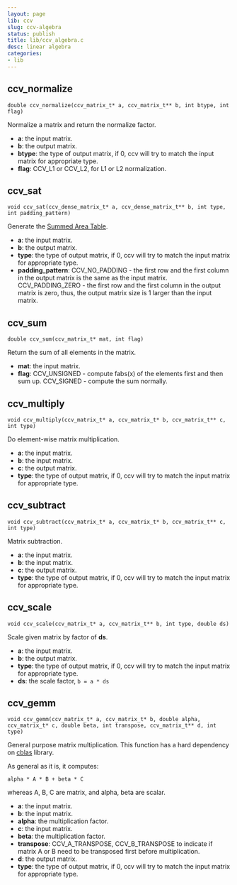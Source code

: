 ```yaml
---
layout: page
lib: ccv
slug: ccv-algebra
status: publish
title: lib/ccv_algebra.c
desc: linear algebra
categories:
- lib
---
```


ccv_normalize
-------------

	double ccv_normalize(ccv_matrix_t* a, ccv_matrix_t** b, int btype, int flag)

Normalize a matrix and return the normalize factor.

 * **a**: the input matrix.
 * **b**: the output matrix.
 * **btype**: the type of output matrix, if 0, ccv will try to match the input matrix for appropriate type.
 * **flag**: CCV\_L1 or CCV\_L2, for L1 or L2 normalization.

ccv_sat
-------

	void ccv_sat(ccv_dense_matrix_t* a, ccv_dense_matrix_t** b, int type, int padding_pattern)

Generate the [Summed Area Table](https://en.wikipedia.org/wiki/Summed_area_table).

 * **a**: the input matrix.
 * **b**: the output matrix.
 * **type**: the type of output matrix, if 0, ccv will try to match the input matrix for appropriate type.
 * **padding_pattern**: CCV\_NO\_PADDING - the first row and the first column in the output matrix is the same as the input matrix. CCV\_PADDING\_ZERO - the first row and the first column in the output matrix is zero, thus, the output matrix size is 1 larger than the input matrix.

ccv_sum
-------

	double ccv_sum(ccv_matrix_t* mat, int flag)

Return the sum of all elements in the matrix.

 * **mat**: the input matrix.
 * **flag**: CCV\_UNSIGNED - compute fabs(x) of the elements first and then sum up. CCV\_SIGNED - compute the sum normally.

ccv_multiply
------------

	void ccv_multiply(ccv_matrix_t* a, ccv_matrix_t* b, ccv_matrix_t** c, int type)

Do element-wise matrix multiplication.

 * **a**: the input matrix.
 * **b**: the input matrix.
 * **c**: the output matrix.
 * **type**: the type of output matrix, if 0, ccv will try to match the input matrix for appropriate type.

ccv_subtract
------------

	void ccv_subtract(ccv_matrix_t* a, ccv_matrix_t* b, ccv_matrix_t** c, int type)

Matrix subtraction.

 * **a**: the input matrix.
 * **b**: the input matrix.
 * **c**: the output matrix.
 * **type**: the type of output matrix, if 0, ccv will try to match the input matrix for appropriate type.

ccv_scale
---------

	void ccv_scale(ccv_matrix_t* a, ccv_matrix_t** b, int type, double ds)

Scale given matrix by factor of **ds**.

 * **a**: the input matrix.
 * **b**: the output matrix.
 * **type**: the type of output matrix, if 0, ccv will try to match the input matrix for appropriate type.
 * **ds**: the scale factor, `b = a * ds`

ccv_gemm
--------

	void ccv_gemm(ccv_matrix_t* a, ccv_matrix_t* b, double alpha, ccv_matrix_t* c, double beta, int transpose, ccv_matrix_t** d, int type)

General purpose matrix multiplication. This function has a hard dependency on [cblas](http://www.netlib.org/blas/) library.

As general as it is, it computes:

	alpha * A * B + beta * C

whereas A, B, C are matrix, and alpha, beta are scalar.

 * **a**: the input matrix.
 * **b**: the input matrix.
 * **alpha**: the multiplication factor.
 * **c**: the input matrix.
 * **beta**: the multiplication factor.
 * **transpose**: CCV\_A\_TRANSPOSE, CCV\_B\_TRANSPOSE to indicate if matrix A or B need to be transposed first before multiplication.
 * **d**: the output matrix.
 * **type**: the type of output matrix, if 0, ccv will try to match the input matrix for appropriate type.
